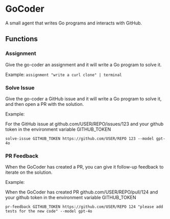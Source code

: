 # GoCoder

A small agent that writes Go programs and interacts with GitHub.

## Functions

### Assignment

Give the go-coder an assignment and it will write a Go program to solve it.

Example: `assignment "write a curl clone" | terminal`

### Solve Issue

Give the go-coder a GitHub issue and it will write a Go program to solve it, and then open a PR with the solution.

Example:

For the GitHub issue at github.com/USER/REPO/issues/123 and your github token in the environment variable GITHUB_TOKEN

`solve-issue GITHUB_TOKEN https://github.com/USER/REPO 123 --model gpt-4o`

### PR Feedback

When the GoCoder has created a PR, you can give it follow-up feedback to iterate on the solution.

Example:

When the GoCoder has created PR github.com/USER/REPO/pull/124 and your github token in the environment variable GITHUB_TOKEN

`pr-feedback GITHUB_TOKEN https://github.com/USER/REPO 124 "please add tests for the new code" --model gpt-4o`
